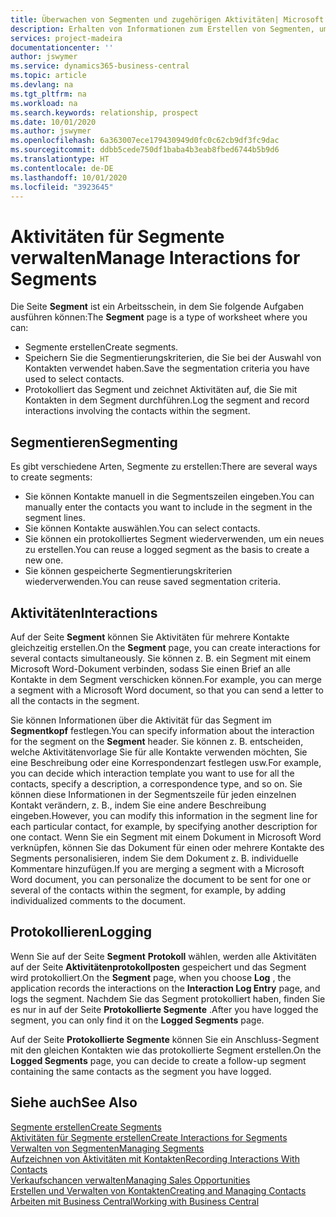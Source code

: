 ```yaml
---
title: Überwachen von Segmenten und zugehörigen Aktivitäten| Microsoft Docs
description: Erhalten von Informationen zum Erstellen von Segmenten, um Kontaktgruppen zu definieren und Festlegen von Aktivitäten für Segmente.
services: project-madeira
documentationcenter: ''
author: jswymer
ms.service: dynamics365-business-central
ms.topic: article
ms.devlang: na
ms.tgt_pltfrm: na
ms.workload: na
ms.search.keywords: relationship, prospect
ms.date: 10/01/2020
ms.author: jswymer
ms.openlocfilehash: 6a363007ece179430949d0fc0c62cb9df3fc9dac
ms.sourcegitcommit: ddbb5cede750df1baba4b3eab8fbed6744b5b9d6
ms.translationtype: HT
ms.contentlocale: de-DE
ms.lasthandoff: 10/01/2020
ms.locfileid: "3923645"
---
```

# <a name="manage-interactions-for-segments"></a><span data-ttu-id="26a29-103">Aktivitäten für Segmente verwalten</span><span class="sxs-lookup"><span data-stu-id="26a29-103">Manage Interactions for Segments</span></span>
<span data-ttu-id="26a29-104">Die Seite **Segment** ist ein Arbeitsschein, in dem Sie folgende Aufgaben ausführen können:</span><span class="sxs-lookup"><span data-stu-id="26a29-104">The **Segment** page is a type of worksheet where you can:</span></span>

* <span data-ttu-id="26a29-105">Segmente erstellen</span><span class="sxs-lookup"><span data-stu-id="26a29-105">Create segments.</span></span>
* <span data-ttu-id="26a29-106">Speichern Sie die Segmentierungskriterien, die Sie bei der Auswahl von Kontakten verwendet haben.</span><span class="sxs-lookup"><span data-stu-id="26a29-106">Save the segmentation criteria you have used to select contacts.</span></span>
* <span data-ttu-id="26a29-107">Protokolliert das Segment und zeichnet Aktivitäten auf, die Sie mit Kontakten in dem Segment durchführen.</span><span class="sxs-lookup"><span data-stu-id="26a29-107">Log the segment and record interactions involving the contacts within the segment.</span></span>

## <a name="segmenting"></a><span data-ttu-id="26a29-108">Segmentieren</span><span class="sxs-lookup"><span data-stu-id="26a29-108">Segmenting</span></span>
<span data-ttu-id="26a29-109">Es gibt verschiedene Arten, Segmente zu erstellen:</span><span class="sxs-lookup"><span data-stu-id="26a29-109">There are several ways to create segments:</span></span>

* <span data-ttu-id="26a29-110">Sie können Kontakte manuell in die Segmentszeilen eingeben.</span><span class="sxs-lookup"><span data-stu-id="26a29-110">You can manually enter the contacts you want to include in the segment in the segment lines.</span></span>
* <span data-ttu-id="26a29-111">Sie können Kontakte auswählen.</span><span class="sxs-lookup"><span data-stu-id="26a29-111">You can select contacts.</span></span>
* <span data-ttu-id="26a29-112">Sie können ein protokolliertes Segment wiederverwenden, um ein neues zu erstellen.</span><span class="sxs-lookup"><span data-stu-id="26a29-112">You can reuse a logged segment as the basis to create a new one.</span></span>
* <span data-ttu-id="26a29-113">Sie können gespeicherte Segmentierungskriterien wiederverwenden.</span><span class="sxs-lookup"><span data-stu-id="26a29-113">You can reuse saved segmentation criteria.</span></span>

## <a name="interactions"></a><span data-ttu-id="26a29-114">Aktivitäten</span><span class="sxs-lookup"><span data-stu-id="26a29-114">Interactions</span></span>
<span data-ttu-id="26a29-115">Auf der Seite **Segment** können Sie Aktivitäten für mehrere Kontakte gleichzeitig erstellen.</span><span class="sxs-lookup"><span data-stu-id="26a29-115">On the **Segment** page, you can create interactions for several contacts simultaneously.</span></span> <span data-ttu-id="26a29-116">Sie können z. B. ein Segment mit einem Microsoft Word-Dokument verbinden, sodass Sie einen Brief an alle Kontakte in dem Segment verschicken können.</span><span class="sxs-lookup"><span data-stu-id="26a29-116">For example, you can merge a segment with a Microsoft Word document, so that you can send a letter to all the contacts in the segment.</span></span>

<span data-ttu-id="26a29-117">Sie können Informationen über die Aktivität für das Segment im **Segmentkopf** festlegen.</span><span class="sxs-lookup"><span data-stu-id="26a29-117">You can specify information about the interaction for the segment on the **Segment** header.</span></span> <span data-ttu-id="26a29-118">Sie können z. B. entscheiden, welche Aktivitätenvorlage Sie für alle Kontakte verwenden möchten, Sie eine Beschreibung oder eine Korrespondenzart festlegen usw.</span><span class="sxs-lookup"><span data-stu-id="26a29-118">For example, you can decide which interaction template you want to use for all the contacts, specify a description, a correspondence type, and so on.</span></span> <span data-ttu-id="26a29-119">Sie können diese Informationen in der Segmentszeile für jeden einzelnen Kontakt verändern, z. B., indem Sie eine andere Beschreibung eingeben.</span><span class="sxs-lookup"><span data-stu-id="26a29-119">However, you can modify this information in the segment line for each particular contact, for example, by specifying another description for one contact.</span></span> <span data-ttu-id="26a29-120">Wenn Sie ein Segment mit einem Dokument in Microsoft Word verknüpfen, können Sie das Dokument für einen oder mehrere Kontakte des Segments personalisieren, indem Sie dem Dokument z. B. individuelle Kommentare hinzufügen.</span><span class="sxs-lookup"><span data-stu-id="26a29-120">If you are merging a segment with a Microsoft Word document, you can personalize the document to be sent for one or several of the contacts within the segment, for example, by adding individualized comments to the document.</span></span>

## <a name="logging"></a><span data-ttu-id="26a29-121">Protokollieren</span><span class="sxs-lookup"><span data-stu-id="26a29-121">Logging</span></span>
<span data-ttu-id="26a29-122">Wenn Sie auf der Seite **Segment** **Protokoll** wählen, werden alle Aktivitäten auf der Seite **Aktivitätenprotokollposten** gespeichert und das Segment wird protokolliert.</span><span class="sxs-lookup"><span data-stu-id="26a29-122">On the **Segment** page, when you choose **Log** , the application records the interactions on the **Interaction Log Entry** page, and logs the segment.</span></span> <span data-ttu-id="26a29-123">Nachdem Sie das Segment protokolliert haben, finden Sie es nur in auf der Seite **Protokollierte Segmente** .</span><span class="sxs-lookup"><span data-stu-id="26a29-123">After you have logged the segment, you can only find it on the **Logged Segments** page.</span></span>

<span data-ttu-id="26a29-124">Auf der Seite **Protokollierte Segmente** können Sie ein Anschluss-Segment mit den gleichen Kontakten wie das protokollierte Segment erstellen.</span><span class="sxs-lookup"><span data-stu-id="26a29-124">On the **Logged Segments** page, you can decide to create a follow-up segment containing the same contacts as the segment you have logged.</span></span>

## <a name="see-also"></a><span data-ttu-id="26a29-125">Siehe auch</span><span class="sxs-lookup"><span data-stu-id="26a29-125">See Also</span></span>
[<span data-ttu-id="26a29-126">Segmente erstellen</span><span class="sxs-lookup"><span data-stu-id="26a29-126">Create Segments</span></span>](marketing-how-create-segment.md)  
[<span data-ttu-id="26a29-127">Aktivitäten für Segmente erstellen</span><span class="sxs-lookup"><span data-stu-id="26a29-127">Create Interactions for Segments</span></span>](marketing-how-create-interactions.md)  
[<span data-ttu-id="26a29-128">Verwalten von Segmenten</span><span class="sxs-lookup"><span data-stu-id="26a29-128">Managing Segments</span></span>](marketing-segments.md)  
[<span data-ttu-id="26a29-129">Aufzeichnen von Aktivitäten mit Kontakten</span><span class="sxs-lookup"><span data-stu-id="26a29-129">Recording Interactions With Contacts</span></span>](marketing-interactions.md)  
[<span data-ttu-id="26a29-130">Verkaufschancen verwalten</span><span class="sxs-lookup"><span data-stu-id="26a29-130">Managing Sales Opportunities</span></span>](marketing-manage-sales-opportunities.md)  
[<span data-ttu-id="26a29-131">Erstellen und Verwalten von Kontakten</span><span class="sxs-lookup"><span data-stu-id="26a29-131">Creating and Managing Contacts</span></span>](marketing-contacts.md)  
[<span data-ttu-id="26a29-132">Arbeiten mit  Business Central</span><span class="sxs-lookup"><span data-stu-id="26a29-132">Working with Business Central</span></span>](ui-work-product.md)
